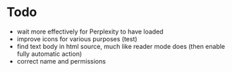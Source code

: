 # Todo

- wait more effectively for Perplexity to have loaded
- improve icons for various purposes (test)
- find text body in html source, much like reader mode does (then enable fully automatic action)
- correct name and permissions

